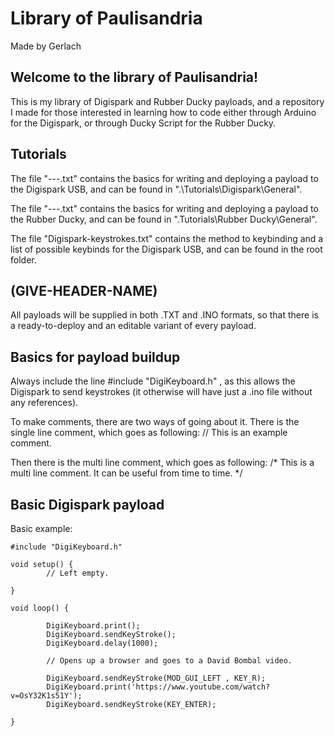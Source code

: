 # Library of Paulisandria
Made by Gerlach

## Welcome to the library of Paulisandria! 
This is my library of Digispark and Rubber Ducky payloads, and a repository I made for those interested in learning how to code either through Arduino for the Digispark, or through Ducky Script for the Rubber Ducky.



## Tutorials

The file "---.txt" contains the basics for writing and deploying a payload to the Digispark USB, and can be found in ".\Tutorials\Digispark\General".

The file "---.txt" contains the basics for writing and deploying a payload to the Rubber Ducky, and can be found in ".Tutorials\Rubber Ducky\General".

The file "Digispark-keystrokes.txt" contains the method to keybinding and a list of possible keybinds for the Digispark USB, and can be found in the root folder.



## (GIVE-HEADER-NAME)
All payloads will be supplied in both .TXT and .INO formats, so that there is a ready-to-deploy and an editable variant of every payload.



## Basics for payload buildup

Always include the line #include "DigiKeyboard.h" , as this allows the Digispark to send keystrokes (it otherwise will have just a .ino file without any references). 

To make comments, there are two ways of going about it. There is the single line comment, which goes as following:
// This is an example comment.

Then there is the multi line comment, which goes as following:
/*
    This is a multi line comment.
    It can be useful from time to time.
*/



## Basic Digispark payload

Basic example:

	#include "DigiKeyboard.h"

	void setup() {
    		// Left empty.
	
	}

	void loop() {

    		DigiKeyboard.print();
    		DigiKeyboard.sendKeyStroke();
    		DigiKeyboard.delay(1000);

    		// Opens up a browser and goes to a David Bombal video.

    		DigiKeyboard.sendKeyStroke(MOD_GUI_LEFT , KEY_R);
    		DigiKeyboard.print('https://www.youtube.com/watch?v=OsY32K1s51Y');
    		DigiKeyboard.sendKeyStroke(KEY_ENTER);

	}
